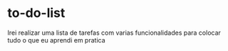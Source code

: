 # to-do-list
Irei realizar uma lista de tarefas com varias funcionalidades para colocar tudo o que eu aprendi em pratica
